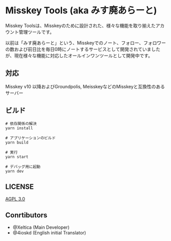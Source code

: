 # Misskey Tools (aka みす廃あらーと)

Misskey Toolsは、Misskeyのために設計された、様々な機能を取り揃えたアカウント管理ツールです。

以前は「みす廃あらーと」という、Misskeyでのノート、フォロー、フォロワーの数および前日比を毎日0時にノートするサービスとして開発されていましたが、現在様々な機能に対応したオールインワンツールとして開発中です。

## 対応

Misskey v10 以降およびGroundpolis, MeisskeyなどのMisskeyと互換性のあるサーバー

## ビルド

```
# 依存関係の解決
yarn install

# アプリケーションのビルド
yarn build

# 実行
yarn start

# デバッグ用に起動
yarn dev
```

## LICENSE

[AGPL 3.0](LICENSE)

## Conrtibutors

- @Xeltica (Main Developer)
- @4ioskd (English initial Translator)
